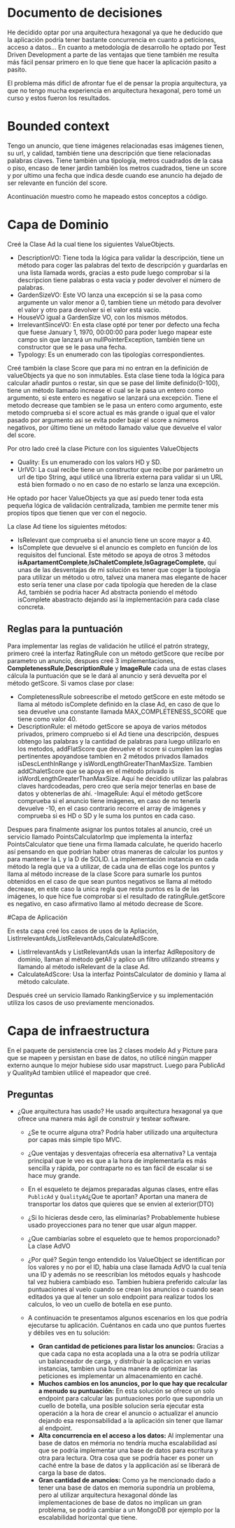 # Documento de decisiones

He decidido optar por una arquitectura hexagonal ya que he deducido que la aplicación podría tener bastante concurrencia en cuanto a peticiones, acceso a datos... En cuanto a metodología de desarrollo he optado por Test Driven Development a parte de las ventajas que tiene también me resulta más fácil pensar primero en lo que tiene que hacer la aplicación pasito a pasito.

El problema más dificl de afrontar fue el de pensar la propia arquitectura, ya que no tengo mucha experiencia en arquitectura hexagonal, pero tomé un curso y estos fueron los resultados.

# Bounded context
Tengo un anuncio, que tiene imágenes relacionadas esas imágenes tienen, su url, y calidad, también tiene una descripción que tiene relacionadas palabras claves. Tiene también una tipología, metros cuadrados de la casa o piso, encaso de tener jardin también los metros cuadrados, tiene un score y por ultimo una fecha que indica desde cuando ese anuncio ha dejado de ser relevante en función del score.

Acontinuación muestro como he mapeado estos conceptos a código.

# Capa de Dominio

Creé la Clase Ad la cual tiene los siguientes ValueObjects.

- DescriptionVO: Tiene toda la lógica para validar la descripción, tiene un método para coger las palabras del texto de descripción y guardarlas en una lista llamada words, gracias a esto pude luego comprobar si la descripcion tiene palabras o esta vacia y poder devolver el número de palabras.
- GardenSizeVO: Este VO lanza una excepción si se la pasa como argumente un valor menor a 0, tambien tiene un método para devolver el valor y otro para devolver si el valor está vacio.
- HouseVO igual a GardenSize VO, con los mismos métodos.
- IrrelevantSinceVO: En esta clase opté por tener por defecto una fecha que fuese  January 1, 1970, 00:00:00 para poder luego mapear este campo sin que lanzará un nullPointerException, también tiene un constructor que se le pasa una fecha.
- Typology: Es un enumerado con las tipologías correspondientes.

Creé también la clase Score que para mi no entran en la definición de valueObjects ya que no son inmutables. Esta clase tiene toda la lógica para calcular añadir puntos o restar, sin que se pase del límite definido(0-100), tiene un método llamado increase el cual se le pasa un entero como argumento, si este entero es negativo se lanzará una excepción. Tiene el metodo decrease que tambien se le pasa un entero como argumento, este metodo comprueba si el score actual es más grande o igual que el valor pasado por argumento asi se evita poder bajar el score a números negativos, por último tiene un método llamado value que devuelve el valor del score.

Por otro lado creé la clase Picture con los siguientes ValueObjects
- Quality: Es un enumerado con los valors HD y SD.
- UrlVO: La cual recibe tiene un constructor que recibe por parámetro un url de tipo String, aquí utilicé una librería externa para validar si un URL está bien formado o no en caso de no estarlo se lanza una excepción.

He optado por hacer ValueObjects ya que así puedo tener toda esta pequeña lógica de validación centralizada, tambien me permite tener mis propios tipos que tienen que ver con el negocio.

La clase Ad tiene los siguientes métodos:
- IsRelevant que comprueba si el anuncio tiene un score mayor a 40.
- IsComplete que devuelve si el anuncio es completo en función de los requisitos del funcional. Este método se apoya de otros 3 métodos **isApartamentComplete**,**IsChaletComplete**,**IsGagrageComplete**, quí unas de las desventajas de mi solución es tener que coger la tipología para utilizar un método u otro, talvez una manera mas elegante de hacer esto sería tener una clase por cada tipología que hereden de la clase Ad, también se podria hacer Ad abstracta poniendo el método isComplete abastracto dejando así la implementación para cada clase concreta.

## Reglas para la puntuación

Para implementar las reglas de validación he utilicé el patrón strategy, primero creé la interfaz RatingRule con un método getScore que recibe por parametro un anuncio, despues creé 3 implementaciones, **CompletenessRule**,**DescriptionRule** y **ImageRule** cada una de estas clases cálcula la puntuación que se le dará al anuncio y será devuelta por el método getScore.
Si vamos clase por clase:
- CompletenessRule sobreescribe el metodo getScore en este método se llama al método isComplete definido en la clase Ad, en caso de que lo sea devuelve una constante llamada MAX_COMPLETENESS_SCORE que tiene como valor 40.
- DescriptionRule: el método getScore se apoya de varios métodos privados, primero compruebo si el Ad tiene una descripción, despues obtengo las palabras y la cantidad de palabras para luego utilizarlo en los metodos, addFlatScore que devuelve el score si cumplen las reglas pertinentes apoyandose tambien en 2 métodos privados llamados isDescLenthInRange y isWordLengthGreaterThanMaxSize.
Tambien addChaletScore que se apoya en el método privado is isWordLengthGreaterThanMaxSize.
Aquí he decidido utilizar las palabras claves hardcodeadas, pero creo que sería mejor tenerlas en base de datos y obtenerlas de ahí.
-ImageRule: Aquí el método getScore comprueba si el anuncio tiene imágenes, en caso de no tenerla devuelve -10, en el caso contrario recorre el array de imágenes y comprueba si es HD o SD y le suma los puntos en cada caso.

Despues para finalmente asignar los puntos totales al anuncio, creé un servicio llamado PointsCalculatorImp que implementa la interfaz PointsCalculator que tiene una firma llamada calculate, he querido hacerlo así pensando en que podrían haber otras maneras de calcular los puntos y para mantener la L y la D de SOLID. La implementación instancia en cada método la regla que va a utilizar, de cada una de ellas coge los puntos y llama al método increase de la clase Score para sumarle los puntos obtenidos en el caso de que sean puntos negativos se llama al método decrease, en este caso la unica regla que resta puntos es la de las imágenes, lo que hice fue comprobar si el resultado de ratingRule.getScore es negativo, en caso afirmativo llamo al método decrease de Score.

#Capa de Aplicación

En esta capa creé los casos de usos de la Apliación, ListIrrelevantAds,ListRelevantAds,CalculateAdScore.
- ListIrrelevantAds y ListRelevantAds usan la interfaz AdRepository de dominio, llaman al método getAll y aplico un filtro utilizando streams y llamando al método isRelevant de la clase Ad.
- CalculateAdScore: Usa la interfaz PointsCalculator de dominio y llama al método calculate.

Después creé un servicio llamado RankingService y su implementación utiliza los casos de uso previamente mencionados.

# Capa de infraestructura
En el paquete de persistencia cree las 2 clases modelo Ad y Picture para que se mapeen y persistan en base de datos, no utilicé ningún mapper externo aunque lo mejor hubiese sido usar mapstruct. Luego para PublicAd y QualityAd tambien utilicé el mapeador que creé.

## Preguntas
- ¿Que arquitectura has usado? He usado arquitectura hexagonal ya que ofrece una manera más ágil de construir y testear software.
    - ¿Se te ocurre alguna otra? Podría haber utilizado una arquitectura por capas más simple tipo MVC.
    - ¿Que ventajas y desventajas ofrecería esa alternativa? La ventaja principal que le veo es que a la hora de implementarla es más sencilla y rápida, por contraparte no es tan fácil de escalar si se hace muy grande.
        
    -   En el esqueleto te dejamos preparadas algunas clases, entre ellas  `PublicAd`  y  `QualityAd`¿Que te aportan? Aportan una manera de transportar los datos que quieres que se envien al exterior(DTO)
    - ¿Si lo hicieras desde cero, las eliminarías? Probablemente hubiese usado proyecciones para no tener que usar algun mapper.
        
    -   ¿Que cambiarías sobre el esqueleto que te hemos proporcionado? La clase AdVO
    -  ¿Por qué? Según tengo entendido los ValueObject se identifican por los valores y no por el ID, había una clase llamada AdVO la cual tenía una ID y además no se reescribian los métodos equals y hashcode tal vez hubiera cambiado eso. Tambien hubiera preferido calcular las puntuaciones al vuelo cuando se crean los anuncios o cuando sean editados ya que al tener un solo endpoint para realizar todos los calculos, lo veo un cuello de botella en ese punto.
        
    -   A continuación te presentamos algunos escenarios en los que podría ejecutarse tu aplicación. Cuéntanos en cada uno que puntos fuertes y débiles ves en tu solución:
        
        -   **Gran cantidad de peticiones para listar los anuncios:** Gracias a que cada capa no esta acoplada una a la otra se podría utilizar un balanceador de carga, y distribuir la aplicacion en varias instancias, tambien una buena manera de optimizar las peticiones es implementar un almacenamiento en caché.
        -   **Muchos cambios en los anuncios, por lo que hay que recalcular a menudo su puntuación:** En esta solución se ofrece un solo endpoint para calcular las puntuaciones porlo que supondria un cuello de botella, una posible solucion sería ejecutar esta operación a la hora de crear el anuncio o actualizar el anuncio dejando esa responsabilidad a la aplicación sin tener que llamar al endpoint.
        -   **Alta concurrencia en el acceso a los datos:** Al implementar una base de datos en mémoria no tendría mucha escalabilidad así que se podría implementar una base de datos para escritura y otra para lectura. Otra cosa que se podría hacer es poner un caché entre la base de datos y la applicación así se liberará de carga la base de datos.
        -   **Gran cantidad de anuncios:** Como ya he mencionado dado a tener una base de datos en memoria supondría un problema, pero al utilizar arquitectura hexagonal dónde las implementaciones de base de datos no implican un gran problema, se podría cambiar a un MongoDB por ejemplo por la escalabilidad horizontal que tiene.
